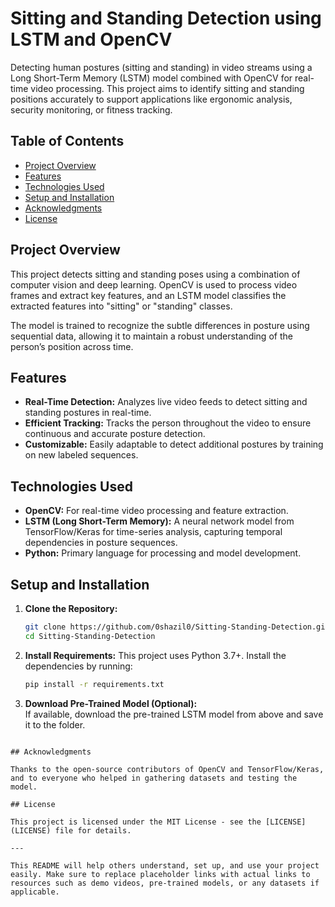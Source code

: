 # Sitting and Standing Detection using LSTM and OpenCV

Detecting human postures (sitting and standing) in video streams using a Long Short-Term Memory (LSTM) model combined with OpenCV for real-time video processing. This project aims to identify sitting and standing positions accurately to support applications like ergonomic analysis, security monitoring, or fitness tracking.

## Table of Contents
- [Project Overview](#project-overview)
- [Features](#features)
- [Technologies Used](#technologies-used)
- [Setup and Installation](#setup-and-installation)
- [Acknowledgments](#acknowledgments)
- [License](#license)

## Project Overview

This project detects sitting and standing poses using a combination of computer vision and deep learning. OpenCV is used to process video frames and extract key features, and an LSTM model classifies the extracted features into "sitting" or "standing" classes. 

The model is trained to recognize the subtle differences in posture using sequential data, allowing it to maintain a robust understanding of the person’s position across time.

## Features

- **Real-Time Detection:** Analyzes live video feeds to detect sitting and standing postures in real-time.
- **Efficient Tracking:** Tracks the person throughout the video to ensure continuous and accurate posture detection.
- **Customizable:** Easily adaptable to detect additional postures by training on new labeled sequences.

## Technologies Used

- **OpenCV:** For real-time video processing and feature extraction.
- **LSTM (Long Short-Term Memory):** A neural network model from TensorFlow/Keras for time-series analysis, capturing temporal dependencies in posture sequences.
- **Python:** Primary language for processing and model development.

## Setup and Installation

1. **Clone the Repository:**
   ```bash
   git clone https://github.com/0shazil0/Sitting-Standing-Detection.git
   cd Sitting-Standing-Detection
   ```

2. **Install Requirements:**
   This project uses Python 3.7+. Install the dependencies by running:
   ```bash
   pip install -r requirements.txt
   ```

3. **Download Pre-Trained Model (Optional):**  
   If available, download the pre-trained LSTM model from above and save it to the folder.
```

## Acknowledgments

Thanks to the open-source contributors of OpenCV and TensorFlow/Keras, and to everyone who helped in gathering datasets and testing the model.

## License

This project is licensed under the MIT License - see the [LICENSE](LICENSE) file for details.

---

This README will help others understand, set up, and use your project easily. Make sure to replace placeholder links with actual links to resources such as demo videos, pre-trained models, or any datasets if applicable.
